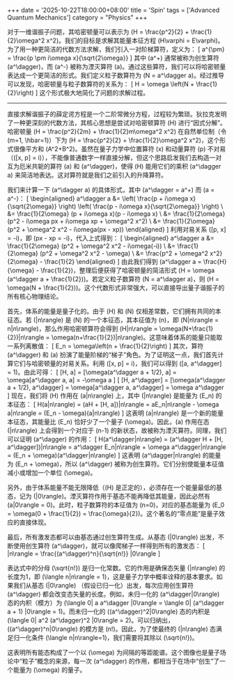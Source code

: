 +++
date = '2025-10-22T18:00:00+08:00'
title = 'Spin'
tags = ['Advanced Quantum Mechanics']
category = "Physics"
+++

对于一维谐振子问题，其哈密顿量可以表示为 \(H = \frac{p^2}{2} + \frac{1}{2}\omega^2 x^2\)。我们的目标是求解其能量本征方程 \(H\varphi = E\varphi\)。为了用一种更简洁的代数方法求解，我们引入一对阶梯算符，定义为：
\[
a^{\pm} = \frac{p \pm i\omega x}{\sqrt{2\omega}}
\]
其中 \(a^+\) 通常被称为创生算符 \(a^\dagger\)，而 \(a^-\) 被称为湮灭算符 \(a\)。通过这些算符，我们可以将哈密顿量表达成一个更简洁的形式。我们定义粒子数算符为 \(N = a^\dagger a\)。经过推导可以发现，哈密顿量与粒子数算符的关系为：
\[
H = \omega \left(N + \frac{1}{2}\right)
\]
这个形式极大地简化了问题的求解过程。

---

直接求解谐振子的薛定谔方程是一个二阶常微分方程，过程较为繁琐。狄拉克发明了一种更深刻的代数方法，其核心思想是尝试对哈密顿算符 \(H\) 进行“因式分解”。哈密顿量 \(H = \frac{p^2}{2m} + \frac{1}{2}m\omega^2 x^2\) 在自然单位制（令 \(m=1, \hbar=1\)）下为 \(H = \frac{p^2}{2} + \frac{1}{2}\omega^2 x^2\)，这个形式很像平方和 \(A^2+B^2\)。虽然在量子力学中位置算符 \(x\) 和动量算符 \(p\) 不对易（\([x, p] = i\)），不能像普通数字一样直接分解，但这个思路启发我们去构造一对互为厄米共轭的算符 \(a\) 和 \(a^\dagger\)，使得 \(H\) 能用它们的乘积 \(a^\dagger a\) 来简洁地表达。这对算符就是我们之前引入的升降算符。

我们来计算一下 \(a^\dagger a\) 的具体形式，其中 \(a^\dagger = a^+\) 而 \(a = a^-\)：
\[
\begin{aligned}
a^\dagger a &= \left( \frac{p + i\omega x}{\sqrt{2\omega}} \right) \left( \frac{p - i\omega x}{\sqrt{2\omega}} \right) \\
&= \frac{1}{2\omega} (p + i\omega x)(p - i\omega x) \\
&= \frac{1}{2\omega} (p^2 - i\omega px + i\omega xp + \omega^2 x^2) \\
&= \frac{1}{2\omega} (p^2 + \omega^2 x^2 - i\omega(px - xp))
\end{aligned}
\]
利用对易关系 \([p, x] = -i\)，即 \(px - xp = -i\)，代入上式得到：
\[
\begin{aligned}
a^\dagger a &= \frac{1}{2\omega} (p^2 + \omega^2 x^2 - i\omega(-i)) \\
&= \frac{1}{2\omega} (p^2 + \omega^2 x^2 - \omega) \\
&= \frac{p^2 + \omega^2 x^2}{2\omega} - \frac{1}{2}
\end{aligned}
\]
由此我们得到 \(a^\dagger a = \frac{H}{\omega} - \frac{1}{2}\)，整理后便获得了哈密顿量的简洁形式 \(H = \omega (a^\dagger a + \frac{1}{2})\)。若定义粒子数算符 \(N = a^\dagger a\)，则 \(H = \omega(N + \frac{1}{2})\)。这个代数形式非常强大，可以直接导出量子谐振子的所有核心物理结论。

首先，体系的能量是量子化的。由于 \(H\) 和 \(N\) 仅相差常数，它们拥有共同的本征态。若 \(|n\rangle\) 是 \(N\) 的一个本征态，其本征值为 \(n\)，即 \(N|n\rangle = n|n\rangle\)，那么作用哈密顿算符会得到 \(H|n\rangle = \omega(N+\frac{1}{2})|n\rangle = \omega(n+\frac{1}{2})|n\rangle\)。这意味着体系的能量只能取一系列离散值：
\[ E_n = \omega\left(n + \frac{1}{2}\right) \]
其次，算符 \(a^\dagger\) 和 \(a\) 扮演了能量阶梯的“梯子”角色。为了证明这一点，我们首先计算它们与哈密顿量的对易关系。利用 \([x, p] = i\)，我们可以得到 \([a, a^\dagger] = 1\)。由此可得：
\[ [H, a] = [\omega(a^\dagger a + 1/2), a] = \omega[a^\dagger a, a] = -\omega a \]
\[ [H, a^\dagger] = [\omega(a^\dagger a + 1/2), a^\dagger] = \omega[a^\dagger a, a^\dagger] = \omega a^\dagger \]
现在，我们将 \(H\) 作用在 \(a|n\rangle\) 上，其中 \(|n\rangle\) 是能量为 \(E_n\) 的本征态：
\[ H(a|n\rangle) = (aH + [H, a])|n\rangle = aE_n|n\rangle - \omega a|n\rangle = (E_n - \omega)(a|n\rangle) \]
这表明 \(a|n\rangle\) 是一个新的能量本征态，其能量比 \(E_n\) 恰好少了一个量子 \(\omega\)。因此，\(a\) 作用在态 \(|n\rangle\) 上会得到一个对应于 \(n-1\) 的新状态，故被称为湮灭算符。同理，我们可以证明 \(a^\dagger\) 的作用：
\[ H(a^\dagger|n\rangle) = (a^\dagger H + [H, a^\dagger])|n\rangle = a^\dagger E_n|n\rangle + \omega a^\dagger|n\rangle = (E_n + \omega)(a^\dagger|n\rangle) \]
这表明 \(a^\dagger|n\rangle\) 的能量为 \(E_n + \omega\)，所以 \(a^\dagger\) 被称为创生算符。它们分别使能量本征值减小或增加一个单位 \(\omega\)。

另外，由于体系能量不能无限降低（\(H\) 是正定的），必须存在一个能量最低的基态，记为 \(|0\rangle\)。湮灭算符作用于基态不能再降低其能量，因此必然有 \(a|0\rangle = 0\)。此时，粒子数算符的本征值为 \(n=0\)，对应的基态能量为 \(E_0 = \omega(0 + \frac{1}{2}) = \frac{\omega}{2}\)。这个著名的“零点能”是量子效应的直接体现。

最后，所有激发态都可以由基态通过创生算符生成。从基态 \(|0\rangle\) 出发，不断使用创生算符 \(a^\dagger\)，就可以像爬梯子一样得到所有的激发态：
\[ |n\rangle = \frac{(a^\dagger)^n}{\sqrt{n!}} |0\rangle \]

表达式中的分母 \(\sqrt{n!}\) 是归一化常数。它的作用是确保态矢量 \(|n\rangle\) 的长度为1，即 \(\langle n|n\rangle = 1\)，这是量子力学中概率诠释的基本要求。如果我们从基态 \(|0\rangle\) （假设已归一化）出发，每次应用创生算符 \(a^\dagger\) 都会改变态矢量的长度。例如，未归一化的 \(a^\dagger|0\rangle\) 态的内积（模方）为 \(\langle 0| a a^\dagger |0\rangle = \langle 0| (a^\dagger a + 1) |0\rangle = 1\)。而未归一化的 \((a^\dagger)^2|0\rangle\) 态的内积是 \(\langle 0| a^2 (a^\dagger)^2 |0\rangle = 2\)。可以归纳出，\((a^\dagger)^n|0\rangle\) 的模方是 \(n!\)。因此，为了使最终的 \(|n\rangle\) 态满足归一化条件 \(\langle n|n\rangle=1\)，我们需要将其除以 \(\sqrt{n!}\)。

这表明所有能态构成了一个以 \(\omega\) 为间隔的等距能谱。这个图像也是量子场论中“粒子”概念的来源，每一次 \(a^\dagger\) 的作用，都相当于在场中“创生”了一个能量为 \(\omega\) 的量子。




